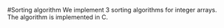 #Sorting algorithm
We implement 3 sorting algorithms for integer arrays.
The algorithm is implemented in C.
